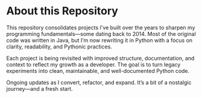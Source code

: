 # About this Repository

This repository consolidates projects I’ve built over the years to sharpen my programming fundamentals—some dating back to 2014. Most of the original code was written in Java, but I’m now rewriting it in Python with a focus on clarity, readability, and Pythonic practices.

Each project is being revisited with improved structure, documentation, and context to reflect my growth as a developer. The goal is to turn legacy experiments into clean, maintainable, and well-documented Python code.

Ongoing updates as I convert, refactor, and expand.
It’s a bit of a nostalgic journey—and a fresh start.
